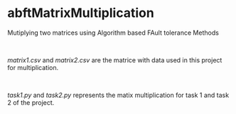 # abftMatrixMultiplication

<p>Mutiplying two matrices using Algorithm based FAult tolerance Methods</p>
<br>
<p>
<i>matrix1.csv</i> and <i>matrix2.csv</i> are the matrice with data used in this project for multiplication.
</p>
<br>
<p>
  <i>task1.py</i> and <i>task2.py</i> represents the matix multiplication for task 1 and task 2 of the project. 
</p>
